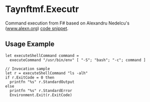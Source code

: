 # Taynftmf.Executr
Command execution from F# based on Alexandru Nedelcu's (www.alexn.org) [code snippet](https://github.com/alexandru/alexn.org/blob/de0418325f6e93e4678afce359ded255a8d454cc/_posts/2020-12-06-execute-shell-command-in-fsharp.md "code snippett").

## Usage Example

```
let executeShellCommand command =
  executeCommand "/usr/bin/env" [ "-S"; "bash"; "-c"; command ]

// Invocation sample
let r = executeShellCommand "ls -alh"
if r.ExitCode = 0 then
  printfn "%s" r.StandardOutput
else
  printfn "%s" r.StandardError
  Environment.Exit(r.ExitCode)
```
